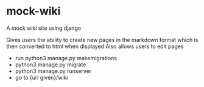# mock-wiki
A mock wiki site using django

Gives users the ability to create new pages in the markdown format which is then converted to html when displayed
Also allows users to edit pages

- run python3 manage.py makemigrations
-    python3 manage.py migrate
-    python3 manage.py runserver
- go to {url given}/wiki
